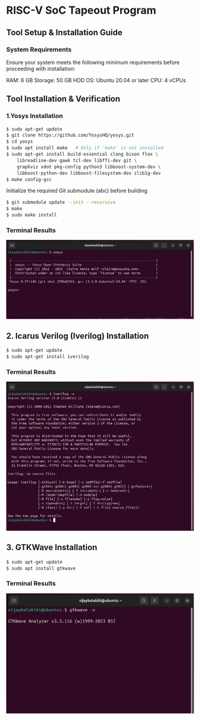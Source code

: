 
# RISC-V SoC Tapeout Program 




## Tool Setup & Installation Guide
### System Requirements
Ensure your system meets the following minimum requirements before proceeding with installation:

RAM: 6 GB
Storage: 50 GB HDD
OS: Ubuntu 20.04 or later
CPU: 4 vCPUs

## Tool Installation & Verification
### 1.Yosys Installation

```bash
$ sudo apt-get update
$ git clone https://github.com/YosysHQ/yosys.git
$ cd yosys
$ sudo apt install make   # Only if 'make' is not installed
$ sudo apt-get install build-essential clang bison flex \
    libreadline-dev gawk tcl-dev libffi-dev git \
    graphviz xdot pkg-config python3 libboost-system-dev \
    libboost-python-dev libboost-filesystem-dev zlib1g-dev
$ make config-gcc

```

Initialize the required Git submodule (abc) before building


```bash
$ git submodule update --init --recursive
$ make
$ sudo make install
```
### Terminal Results
![Alt Text](Clicks/Yosys.png)

## 2. Icarus Verilog (Iverilog) Installation


```bash
$ sudo apt-get update
$ sudo apt-get install iverilog
```
### Terminal Results
![Alt Text](Clicks/iverilog.png)

## 3. GTKWave Installation

```bash
$ sudo apt-get update
$ sudo apt install gtkwave
```

### Terminal Results
![Alt Text](Clicks/Gtkwave.png)
